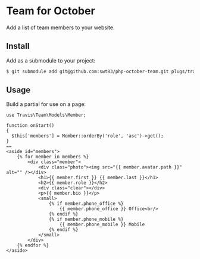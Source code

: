 # Team for October

Add a list of team members to your website.

## Install

Add as a submodule to your project:

```bash
$ git submodule add git@github.com:swt83/php-october-team.git plugs/travis/team
```

## Usage

Build a partial for use on a page:

```
use Travis\Team\Models\Member;

function onStart()
{
  $this['members'] = Member::orderBy('role', 'asc')->get();
}
==
<aside id="members">
    {% for member in members %}
        <div class="member">
            <div class="photo"><img src="{{ member.avatar.path }}" alt="" /></div>
            <h1>{{ member.first }} {{ member.last }}</h1>
            <h2>{{ member.role }}</h2>
            <div class="clear"></div>
            <p>{{ member.bio }}</p>
            <small>
                {% if member.phone_office %}
                    {{ member.phone_office }} Office<br/>
                {% endif %}
                {% if member.phone_mobile %}
                    {{ member.phone_mobile }} Mobile
                {% endif %}
            </small>
        </div>
    {% endfor %}
</aside>
```
